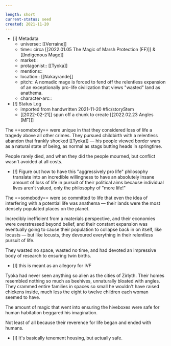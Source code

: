 ```yaml
---

length: short
current-status: seed
created: 2021-11-20
---
```


- [i] Metadata
	- universe:: [[Verraine]]
	- time:: circa [[2022.01.05 The Magic of Marsh Protection (FF)]] & [[Indigenous Mage]]
	- market::
	- protagonist:: [[Tyoka]]
	- mentions::
	- location:: [[Nakayrande]]
	- pitch:: A nomadic mage is forced to fend off the relentless expansion of an exceptionally pro-life civilization that views "wasted" land as anathema. 
	- character-arc::
- [!] Status Log
	- imported from handwritten 2021-11-20 #fic/storyStem 
	- [[2022-02-21]] spun off a chunk to create [[2022.02.23 Angles (MF)]]


The ==somebody== were unique in that they considered loss of life a tragedy above all other crimes. They pursued childbirth with a relentless abandon that frankly shocked [[Tyoka]] — his people viewed border wars as a natural state of being, as normal as stags butting heads in springtime.

People rarely died, and when they did the people mourned, but conflict wasn't avoided at all costs. 

- [!] Figure out how to have this "aggressively pro life" philosophy translate into an incredible willingness to have an absolutely insane amount of loss of life in pursuit of their political aims because individual lives aren't valued, only the philosophy of "more life!" 

The ==somebody== were so committed to life that even the idea of interfering with a potential life was anathema — their lands were the most densely populated places on the planet. 

Incredibly inefficient from a materials perspective, and their economies were overstressed beyond belief, and their constant expansion was eventually going to cause their population to collapse back in on itself, like locusts — but like locusts, they devoured everything in their relentless pursuit of life. 

They wasted no space, wasted no time, and had devoted an impressive body of research to ensuring twin births. 

- [I] this is meant as an allegory for IVF

Tyoka had never seen anything so alien as the cities of Zirlyth. Their homes resembled nothing so much as beehives, unnaturally bloated with angles. They crammed entire families in spaces so small he wouldn't have raised chickens inside, much less the eight to twelve children each woman seemed to have. 

The amount of magic that went into ensuring the hiveboxes were safe for human habitation beggared his imagination.

Not least of all because their reverence for life began and ended with humans. 

- [i] It's basically tenement housing, but actually safe. 
